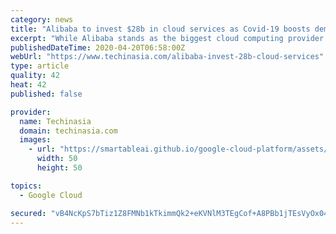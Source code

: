 ```yaml
---
category: news
title: "Alibaba to invest $28b in cloud services as Covid-19 boosts demand"
excerpt: "While Alibaba stands as the biggest cloud computing provider in its home country by market share, it still trails behind US-based rivals Amazon Web Services, Microsoft’s Azure, and Google Cloud globally as of Q4 2019, according to market research firm Synergy Research."
publishedDateTime: 2020-04-20T06:58:00Z
webUrl: "https://www.techinasia.com/alibaba-invest-28b-cloud-services"
type: article
quality: 42
heat: 42
published: false

provider:
  name: Techinasia
  domain: techinasia.com
  images:
    - url: "https://smartableai.github.io/google-cloud-platform/assets/images/organizations/techinasia.com-50x50.jpg"
      width: 50
      height: 50

topics:
  - Google Cloud

secured: "vB4NcKpS7bTiz1Z8FMNb1kTkimmQk2+eKVNlM3TEgCof+A8PBb1jTEsVyOx04YlJq2j2aArGjlGhGufvnF7NdpANAxDEEYW/uhf+hCCSOWoK00Ec2bMOe0D5LxHETNjboqdGx+U5QmiONhm5RYJgP9W5ROoUmsQ5+4xhlkzx9HdibbFEVUNqD4tPHmdGM8xYJ62rL2Q74kaKWbk71R1VyRzkSoXSz01uQkRy/kobgvp8iWUO67OtZwP2IDEhLPoynbths3pMRWhL3mj7u4HI6igrPpA+nxpyoxI+ht66C6O2/UsIsVTgHVl+V/vt4gP6KhYAYY11E87lzHfQ6ubxpNKKsIlreYfG6YoNhiGJWFU8rA3iNgr1a3LH9FIPfnEe6I5o4FlZlCZy3tee9L4JZTjxWn6qBe1n2txhcgjZKHCO1s/WK1oWe52AZ55qYf6F9lrn4L57wMp/c+2Q/qKVBP/WmsbEIH8U5/M8wbnbwlU=;UQ8iwKuUybJaiEbf+00b+A=="
---
```


